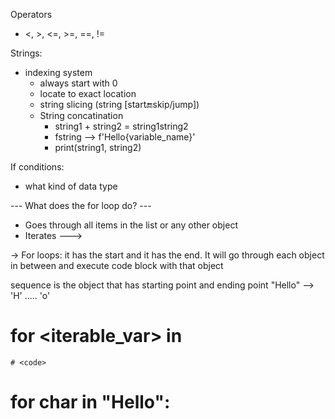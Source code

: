 <!-- What we learned in the previous session? -->
Operators
- <, >, <=, >=, ==, !=

Strings:
   - indexing system
        - always start with 0
        - locate to exact location
        - string slicing (string [start:end:skip/jump])
        - String concatination
            - string1 + string2 = string1string2
            - fstring --> f'Hello{variable_name}'
            - print(string1, string2)

If conditions:
- what kind of data type 



--- What does the for loop do? ---
- Goes through all items in the list or any other object
- Iterates  --->

-> For loops: it has the start and it has the end. It will go through each object in between and execute code block with that object

sequence is the object that has starting point and ending point
"Hello" --> 'H' ..... 'o'

# for <iterable_var> in <sequence>
    # <code>

# for char in "Hello":
    